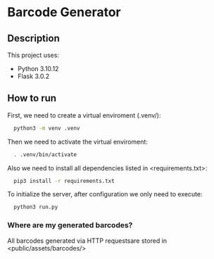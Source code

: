 # Barcode Generator

## Description

This project uses:

- Python 3.10.12
- Flask 3.0.2

## How to run

First, we need to create a virtual enviroment (.venv/):

```bash
  python3 -m venv .venv
```

Then we need to activate the virtual enviroment:

```bash
  . .venv/bin/activate
```

Also we need to install all dependencies listed in <requirements.txt>:

```bash
  pip3 install -r requirements.txt
```

To initialize the server, after configuration we only need to execute:

```bash
  python3 run.py
```

### Where are my generated barcodes?

All barcodes generated via HTTP requestsare stored in <public/assets/barcodes/>

